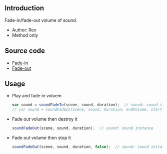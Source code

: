 ## Introduction

Fade-in/fade-out volume of sound.

- Author: Rex
- Method only

## Source code

- [Fade-in](https://github.com/rexrainbow/phaser3-rex-notes/blob/master/plugins/sound-fade-in.js)
- [Fade-out](https://github.com/rexrainbow/phaser3-rex-notes/blob/master/plugins/sound-fade-out.js)

## Usage

- Play and fade in voluem
    ```javascript
    var sound = soundFadeIn(scene, sound, duration);  // sound: sound instance, or a key of audio cache
    // var sound = soundFadeIn(scene, sound, duration, endVolume, startVolume);
    ```
- Fade out volume then destroy it
    ```javascript
    soundFadeOut(scene, sound, duration);  // sound: sound instance
    ```
- Fade out volume then stop it
    ```javascript
    soundFadeOut(scene, sound, duration, false);  // sound: sound instance
    ```